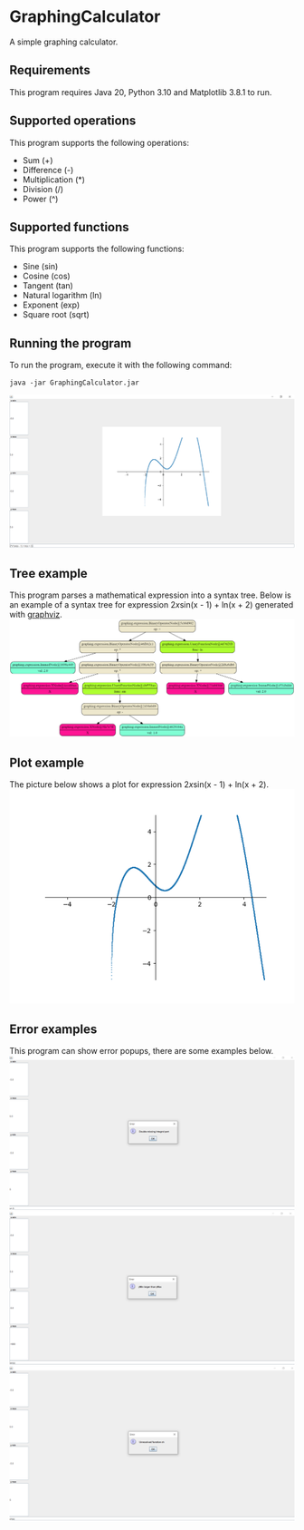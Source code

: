 # GraphingCalculator
A simple graphing calculator.
## Requirements
This program requires Java 20, Python 3.10 and Matplotlib 3.8.1 to run.
## Supported operations
This program supports the following operations:
* Sum (+)
* Difference (-)
* Multiplication (*)
* Division (/)
* Power (^)
## Supported functions
This program supports the following functions:
* Sine (sin)
* Cosine (cos)
* Tangent (tan)
* Natural logarithm (ln)
* Exponent (exp)
* Square root (sqrt)
## Running the program
To run the program, execute it with the following command:
```
java -jar GraphingCalculator.jar
```
![running_example](screenshots/running.png)
## Tree example
This program parses a mathematical expression into a syntax tree. Below is an example of a syntax tree for expression 2*x*sin(x - 1) + ln(x + 2) generated with [graphviz](https://dreampuf.github.io/GraphvizOnline).
![tree_example](screenshots/tree.png)
## Plot example
The picture below shows a plot for expression 2*x*sin(x - 1) + ln(x + 2).
![plot_example](screenshots/plot.png)
## Error examples
This program can show error popups, there are some examples below.
![error_bad_double](screenshots/error_bad_double.png)
![error_bad_limit](screenshots/error_bad_limit.png)
![error_unresolved_function](screenshots/error_unresolved_function.png)
